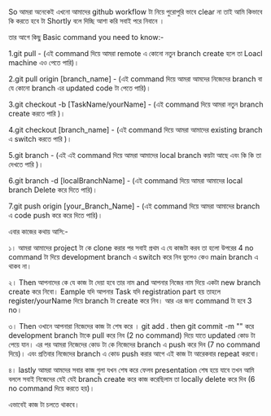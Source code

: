 So আমরা অনেকেই এখনো আমাদের github workflow টা নিয়ে পুরোপুরি ভাবে clear না তাই
আমি কিভাবে কি করতে হবে টা Shortly বলে দিচ্ছি আশা করি সবাই পরে নিবানে ।

তার আগে কিছু Basic command you need to know:-

1.git pull - (এই command দিয়ে আমরা remote এ কোনো নতুন branch create হলে তা Loacl machine এও পেতে পারি)।

2.git pull origin [branch_name] - (এই command দিয়ে আমরা আমদের নিজেদের branch  বা যে কোনো branch এর updated code টা পেতে পারি)।

3.git checkout -b [TaskName/yourName] - (এই command দিয়ে আমরা নতুন branch create করতে পারি )।

4.git checkout [branch_name] - (এই command দিয়ে আমরা আমাদের existing branch এ switch করতে পারি )।

5.git branch - (এই এই command দিয়ে আমরা আমাদের local branch কয়টা আছে  এবং কি কি তা দেখতে পারি )।

6.git branch -d [localBranchName] - (এই command দিয়ে আমরা আমাদের local branch Delete করে দিতে পারি)।

7.git push origin [your_Branch_Name] - (এই command দিয়ে আমরা আমাদের  branch এ code push করে  করে দিতে পারি)।


এবার কাজের কথায় আসি:-


১। আমরা আমাদের project টা কে clone করার পর সবাই  প্রথম এ যে কাজটা করব তা হলো উপরের 4 no
command টা দিয়ে development branch এ switch করে নিব ভুলেও কেও main branch এ থাকব না।

২। Then আপনাদের কে যে কাজ টা দেয়া হবে তার নাম and আপনার নিজের নাম দিয়ে একটা new branch create করে নিবো। Eample 
যদি আপনার Task যদি registration part হয় তাহলে register/yourName দিয়ে branch টা create করে নিব। আর এর জন্য command
টা হবে 3 no। 

৩। Then ওখানে আপনারা নিজেদের কাজ টা শেষ করে ।  git add . then git commit -m "" করে 
development branch টাকে pull করে নিব (2 no command) দিয়ে যাতে  updated কোড টা পেয়ে যান। এর পর আমরা নিজেদের কোড টা কে নিজেদের branch এ push করে দিব (7 no command দিয়ে)। এবং প্রতিবার নিজেদের branch এ কোড push করার আগে এই কাজ টা আরেকবার repeat করবো।

৪। lastly আমরা আমদের সবার কাজ গুলা যখন শেষ করে ফেলব presentation শেষ হয়ে যাবে তখন আমি বললে সবাই নিজেদের  যেই যেই branch create করে কাজ করেছিলাম তা locally delete করে দিব (6 no command দিয়ে করতে হয়)।

এভাবেই কাজ টা চলতে থাকবে। 

